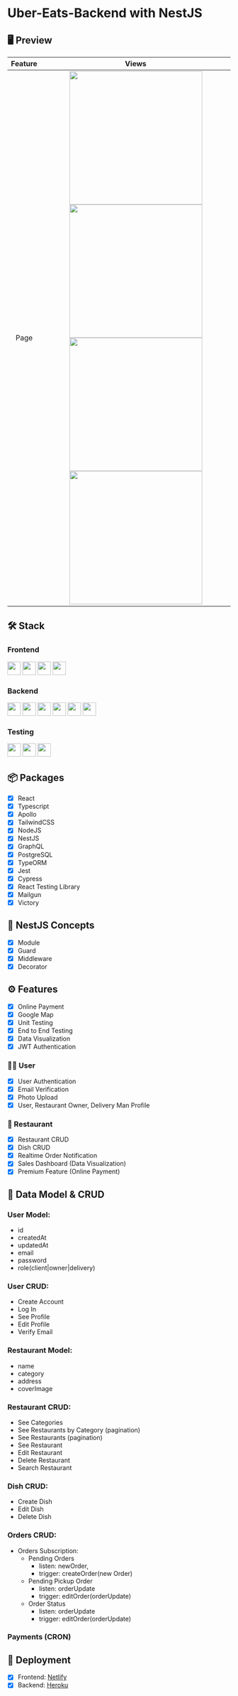 # Uber-Eats-Backend with NestJS

## 🖥 Preview

| Feature |                                                                                                                                                                                                                                                                                        Views                                                                                                                                                                                                                                                                                         |
| :-----: | :----------------------------------------------------------------------------------------------------------------------------------------------------------------------------------------------------------------------------------------------------------------------------------------------------------------------------------------------------------------------------------------------------------------------------------------------------------------------------------------------------------------------------------------------------------------------------------: |
|  Page   | <img widtH="300" height="300" src="https://user-images.githubusercontent.com/78011042/143002726-f92677ec-a00e-4ef3-b886-f85fbf2964f6.png"/> <img widtH="300" height="300" src="https://user-images.githubusercontent.com/78011042/143003085-9aee7b6d-b61e-4c3f-aeaf-6f3d137be887.png"/> <br> <img widtH="300" height="300" src="https://user-images.githubusercontent.com/78011042/143004603-6b2cfad5-c483-4cb0-a2c3-751cbb80e17a.png"/> <img widtH="300" height="300" src="https://user-images.githubusercontent.com/78011042/143007174-070e78cd-a9cf-4dc4-8623-b9b010237690.png"/> |

## 🛠 Stack

### Frontend

<img height="30" src="https://img.shields.io/badge/React-black?style=for-the-badge&logo=React&logoColor=#61DAFB"/> <img height="30" src="https://img.shields.io/badge/Typescript-black?style=for-the-badge&logo=Typescript&logoColor=3178C6"/>
<img height="30" src="https://img.shields.io/badge/TailwindCSS-black?style=for-the-badge&logo=TailwindCSS&logoColor=06B6D4"/>
<img height="30" src="https://img.shields.io/badge/Netlify-black?style=for-the-badge&logo=Netlify&logoColor=00C7B7"/>

### Backend

<img height="30" src="https://img.shields.io/badge/Nodejs-339933?style=for-the-badge&logo=Node.js&logoColor=white"/> <img height="30" src="https://img.shields.io/badge/NestJS-E0234E?style=for-the-badge&logo=NestJS&logoColor=white"/>
<img height="30" src="https://img.shields.io/badge/GraphQL-E434AA?style=for-the-badge&logo=GraphQL&logoColor=white"/>
<img height="30" src="https://img.shields.io/badge/Apollo GraphQL-311C87?style=for-the-badge&logo=ApolloGraphQL&logoColor=white"/>
<img height="30" src="https://img.shields.io/badge/PostgreSQL-4169E1?style=for-the-badge&logo=PostgreSQL&logoColor=white"/>
<img height="30" src="https://img.shields.io/badge/Heroku-430098?style=for-the-badge&logo=Heroku&logoColor=white"/>

### Testing

<img height="30" src="https://img.shields.io/badge/Jest-C21325?style=for-the-badge&logo=Jest&logoColor=white"/> <img height="30" src="https://img.shields.io/badge/Cypress-17202C?style=for-the-badge&logo=Cypress&logoColor=white"/>
<img height="30" src="https://img.shields.io/badge/Testing Library-E33332?style=for-the-badge&logo=Testing Library&logoColor=white"/>

## 📦 Packages

- [x] React
- [x] Typescript
- [x] Apollo
- [x] TailwindCSS
- [x] NodeJS
- [x] NestJS
- [x] GraphQL
- [x] PostgreSQL
- [x] TypeORM
- [x] Jest
- [x] Cypress
- [x] React Testing Library
- [x] Mailgun
- [x] Victory

## 📖 NestJS Concepts

- [x] Module
- [x] Guard
- [x] Middleware
- [x] Decorator

## ⚙ Features

- [x] Online Payment
- [x] Google Map
- [x] Unit Testing
- [x] End to End Testing
- [x] Data Visualization
- [x] JWT Authentication

### 🙎‍♂️ User

- [x] User Authentication
- [x] Email Verification
- [x] Photo Upload
- [x] User, Restaurant Owner, Delivery Man Profile

### 🍕 Restaurant

- [x] Restaurant CRUD
- [x] Dish CRUD
- [x] Realtime Order Notification
- [x] Sales Dashboard (Data Visualization)
- [x] Premium Feature (Online Payment)

## 📰 Data Model & CRUD

### User Model:

- id
- createdAt
- updatedAt
- email
- password
- role(client|owner|delivery)

### User CRUD:

- Create Account
- Log In
- See Profile
- Edit Profile
- Verify Email

### Restaurant Model:

- name
- category
- address
- coverImage

### Restaurant CRUD:

- See Categories
- See Restaurants by Category (pagination)
- See Restaurants (pagination)
- See Restaurant
- Edit Restaurant
- Delete Restaurant
- Search Restaurant

### Dish CRUD:

- Create Dish
- Edit Dish
- Delete Dish

### Orders CRUD:

- Orders Subscription:
  - Pending Orders
    - listen: newOrder,
    - trigger: createOrder(new Order)
  - Pending Pickup Order
    - listen: orderUpdate
    - trigger: editOrder(orderUpdate)
  - Order Status
    - listen: orderUpdate
    - trigger: editOrder(orderUpdate)

### Payments (CRON)

## 🚀 Deployment

- [x] Frontend: [Netlify](https://focused-shirley-1ba214.netlify.app/)
- [x] Backend: [Heroku](https://nuber-eats-backend-2021.herokuapp.com/graphql)

